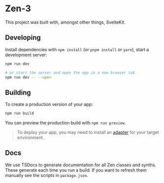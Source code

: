 # Zen-3

This project was built with, amongst other things, SvelteKit.

## Developing

Install dependencies with `npm install` (or `pnpm install` or `yarn`), start a development server:

```bash
npm run dev

# or start the server and open the app in a new browser tab
npm run dev -- --open
```

## Building

To create a production version of your app:

```bash
npm run build
```

You can preview the production build with `npm run preview`.

> To deploy your app, you may need to install an [adapter](https://kit.svelte.dev/docs/adapters) for your target environment.

## Docs
We use TSDocs to generate documentation for all Zen classes and synths. These generate each time you run a build. If you want to refresh them manually see the scripts in `package.json`.
